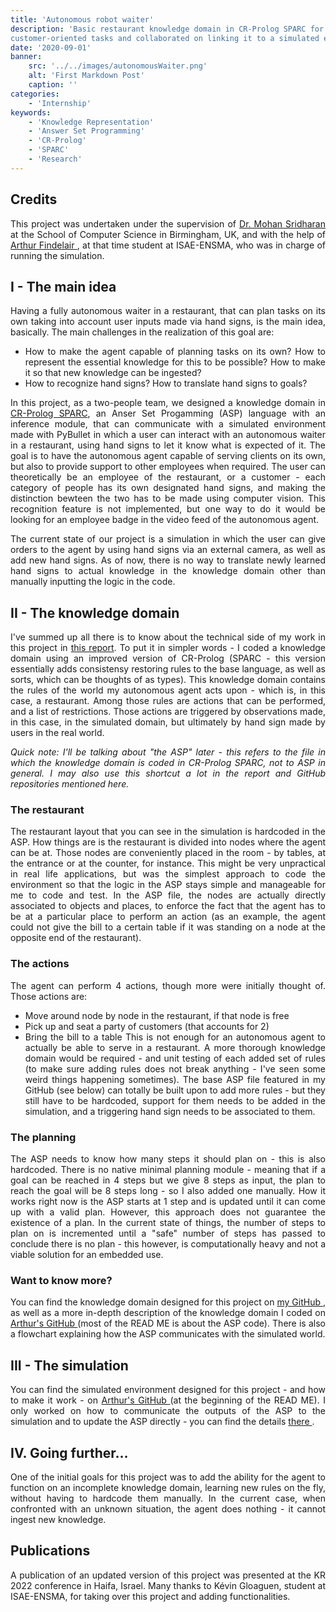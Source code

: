 ```yaml
---
title: 'Autonomous robot waiter'
description: 'Basic restaurant knowledge domain in CR-Prolog SPARC for an autonomous agent to plan diverse 
customer-oriented tasks and collaborated on linking it to a simulated environment made with PyBullet.'
date: '2020-09-01'
banner:
    src: '../../images/autonomousWaiter.png'
    alt: 'First Markdown Post'
    caption: ''
categories:
    - 'Internship'
keywords:
    - 'Knowledge Representation'
    - 'Answer Set Programming'
    - 'CR-Prolog'
    - 'SPARC'
    - 'Research'
---
```


<!--**bold**
    *italics*
    ## headline
    ### subheadline
    #### subsubheadline -->
<div style="text-align: justify">

## Credits
This project was undertaken under the supervision of <a href ="https://www.cs.bham.ac.uk/~sridharm/" target = "_blank"> Dr. Mohan Sridharan </a> at the School of Computer Science in Birmingham, UK, and with the help of <a href = "https://arthurfindelair.com/" target = "_blank"> Arthur Findelair </a>, at that time student at ISAE-ENSMA, who was in charge of running the simulation. 

## I - The main idea
Having a fully autonomous waiter in a restaurant, that can plan tasks on its own taking into account user inputs made via hand signs, is the main idea, basically. The main challenges in the realization of this goal are:

- How to make the agent capable of planning tasks on its own? How to represent the essential knowledge for this to be possible? How to make it so that new knowledge can be ingested?
- How to recognize hand signs? How to translate hand signs to goals?

In this project, as a two-people team, we designed a knowledge domain in <a href = "https://arxiv.org/abs/1301.1386" target = "_blank">CR-Prolog SPARC</a>, an Anser Set Progamming (ASP) language with an inference module, that can communicate with a simulated environment made with PyBullet in which a user can interact with an autonomous waiter in a restaurant, using hand signs to let it know what is expected of it. The goal is to have the autonomous agent capable of serving clients on its own, but also to provide support to other employees when required. The user can theoretically be an employee of the restaurant, or a customer - each category of people has its own designated hand signs, and making the distinction bewteen the two has to be made using computer vision. This recognition feature is not implemented, but one way to do it would be looking for an employee badge in the video feed of the autonomous agent. 

The current state of our project is a simulation in which the user can give orders to the agent by using hand signs via an external camera, as well as add new hand signs. As of now, there is no way to translate newly learned hand signs to actual knowledge in the knowledge domain other than manually inputting the logic in the code. 

## II - The knowledge domain
I've summed up all there is to know about the technical side of my work in this project in <a href = "/aspSparc.pdf" target = "_blank">this report</a>. To put it in simpler words - I coded a knowledge domain using an improved version of CR-Prolog (SPARC - this version essentially adds consistensy restoring rules to the base language, as well as sorts, which can be thoughts of as types). This knowledge domain contains the rules of the world my autonomous agent acts upon - which is, in this case, a restaurant. Among those rules are actions that can be performed, and a list of restrictions. Those actions are triggered by observations made, in this case, in the simulated domain, but ultimately by hand sign made by users in the real world.

*Quick note: I'll be talking about "the ASP" later - this refers to the file in which the knowledge domain is coded in CR-Prolog SPARC, not to ASP in general. I may also use this shortcut a lot in the report and GitHub repositories mentioned here.*

### The restaurant
The restaurant layout that you can see in the simulation is hardcoded in the ASP. How things are is the restaurant is divided into nodes where the agent can be at. Those nodes are conveniently placed in the room - by tables, at the entrance or at the counter, for instance. This might be very unpractical in real life applications, but was the simplest approach to code the environment so that the logic in the ASP stays simple and manageable for me to code and test. In the ASP file, the nodes are actually directly associated to objects and places, to enforce the fact that the agent has to be at a particular place to perform an action (as an example, the agent could not give the bill to a certain table if it was standing on a node at the opposite end of the restaurant).

### The actions
The agent can perform 4 actions, though more were initially thought of. Those actions are:
- Move around node by node in the restaurant, if that node is free
- Pick up and seat a party of customers (that accounts for 2)
- Bring the bill to a table
This is not enough for an autonomous agent to actually be able to serve in a restaurant. A more thorough knowledge domain would be required - and unit testing of each added set of rules (to make sure adding rules does not break anything - I've seen some weird things happening sometimes). The base ASP file featured in my GitHub (see below) can totally be built upon to add more rules - but they still have to be hardcoded, support for them needs to be added in the simulation, and a triggering hand sign needs to be associated to them.

### The planning 
The ASP needs to know how many steps it should plan on - this is also hardcoded. There is no native minimal planning module - meaning that if a goal can be reached in 4 steps but we give 8 steps as input, the plan to reach the goal will be 8 steps long - so I also added one manually. How it works right now is the ASP starts at 1 step and is updated until it can come up with a valid plan. However, this approach does not guarantee the existence of a plan. In the current state of things, the number of steps to plan on is incremented until a "safe" number of steps has passed to conclude there is no plan - this however, is computationally heavy and not a viable solution for an embedded use. 

### Want to know more?
You can find the knowledge domain designed for this project on <a href = 'https://github.com/niwya/restaurant_ASP_SPARC' target="_blank"> my GitHub </a>, as well as a more in-depth description of the knowledge domain I coded on <a href = 'https://github.com/ArthurFDLR/Commonsense-Reasoning-Bot' target="_blank"> Arthur's GitHub </a> (most of the READ ME is about the ASP code). There is also a flowchart explaining how the ASP communicates with the simulated world.

## III - The simulation
You can find the simulated environment designed for this project - and how to make it work - on <a href = 'https://github.com/ArthurFDLR/Commonsense-Reasoning-Bot' target="_blank"> Arthur's GitHub </a> (at the beginning of the READ ME). I only worked on how to communicate the outputs of the ASP to the simulation and to update the ASP directly - you can find the details <a href = "https://github.com/ArthurFDLR/Commonsense-Reasoning-Bot/blob/master/commonsense_reasoning_bot/ASP/CommunicationASP.py" target = "_blank"> there </a>.

## IV. Going further...
One of the initial goals for this project was to add the ability for the agent to function on an incomplete knowledge domain, learning new rules on the fly, without having to hardcode them manually. In the current case, when confronted with an unknown situation, the agent does nothing - it cannot ingest new knowledge. 

## Publications
A publication of an updated version of this project was presented at the KR 2022 conference in Haifa, Israel. Many thanks to Kévin Gloaguen, student at ISAE-ENSMA, for taking over this project and adding functionalities. 

</div>